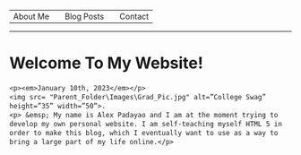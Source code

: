 <!DOCTYPE html>
<head>
<center> 
<table> 
    <tr>
      <td>About Me</td>
      <td> </td>
      <td>Blog Posts</td>
      <td> </td>
      <td> Contact </td>
    </tr>    
</table>
</center>
<hr />
</head>

<body>
    <h1> Welcome To My Website! </h1>

    <p><em>January 10th, 2023</em></p>
    <img src= "Parent_Folder\Images\Grad_Pic.jpg" alt=”College Swag” height=”35” width=”50”>.
    <p> &emsp; My name is Alex Padayao and I am at the moment trying to develop my own personal website. I am self-teaching myself HTML 5 in order to make this blog, which I eventually want to use as a way to bring a large part of my life online.</p>
</body>